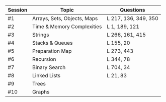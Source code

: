 | Session | Topic                       | Questions            |
| ------- | --------------------------- | -------------------- |
| #1      | Arrays, Sets, Objects, Maps | L 217, 136, 349, 350 |
| #2      | Time & Memory Complexities  | L 1, 189, 121        |
| #3      | Strings                     | L 266, 161, 415      |
| #4      | Stacks & Queues             | L 155, 20            |
| #5      | Preparation Map             | L 273, 443           |
| #6      | Recursion                   | L 344, 78            |
| #7      | Binary Search               | L 704, 34            |
| #8      | Linked Lists                | L 21, 83             |
| #9      | Trees                       |                      |
| #10     | Graphs                      |                      |
